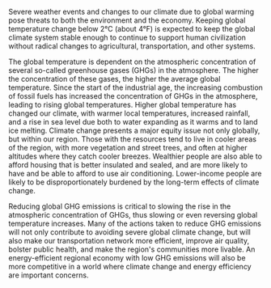 Severe weather events and changes to our climate due to global warming pose threats to both the environment and the economy. Keeping global temperature change below 2°C (about 4°F) is expected to keep the global climate system stable enough to continue to support human civilization without radical changes to agricultural, transportation, and other systems.

The global temperature is dependent on the atmospheric concentration of several so-called greenhouse gases (GHGs) in the atmosphere. The higher the concentration of these gases, the higher the average global temperature. Since the start of the industrial age, the increasing combustion of fossil fuels has increased the concentration of GHGs in the atmosphere, leading to rising global temperatures. Higher global temperature has changed our climate, with warmer local temperatures, increased rainfall, and a rise in sea level due both to water expanding as it warms and to land ice melting. Climate change presents a major equity issue not only globally, but within our region. Those with the resources tend to live in cooler areas of the region, with more vegetation and street trees, and often at higher altitudes where they catch cooler breezes. Wealthier people are also able to afford housing that is better insulated and sealed, and are more likely to have and be able to afford to use air conditioning. Lower-income people are likely to be disproportionately burdened by the long-term effects of climate change.

Reducing global GHG emissions is critical to slowing the rise in the atmospheric concentration of GHGs, thus slowing or even reversing global temperature increases. Many of the actions taken to reduce GHG emissions will not only contribute to avoiding severe global climate change, but will also make our transportation network more efficient, improve air quality, bolster public health, and make the region's communities more livable. An energy-efficient regional economy with low GHG emissions will also be more competitive in a world where climate change and energy efficiency are important concerns.